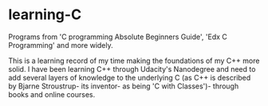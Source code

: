 # learning-C
Programs from 'C programming Absolute Beginners Guide', 'Edx C Programming' and more widely.

This is a learning record of my time making the foundations of my C++ more solid. I have been learning C++ through Udacity's Nanodegree and need to add several layers of knowledge to the underlying C (as C++ is described by Bjarne Stroustrup- its inventor- as being 'C with Classes')- through books and online courses.
